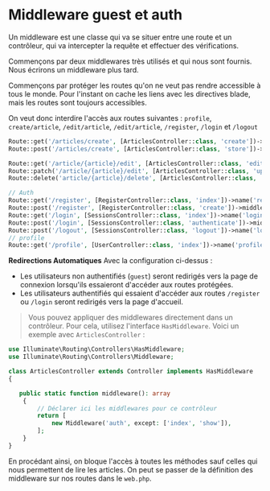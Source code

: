 # Middleware guest et auth

Un middleware est une classe qui va se situer entre une route et un contrôleur, qui va intercepter la requête et effectuer des vérifications.


Commençons par deux middlewares très utilisés et qui nous sont fournis.
Nous écrirons un middleware plus tard.
 
 Commençons par protéger les routes qu'on ne veut pas rendre accessible à tous le monde.
 Pour l'instant on cache les liens avec les directives blade, mais les routes sont toujours accessibles.
 
 On veut donc interdire l'accès aux routes suivantes :
 `profile`, `create/article`, `/edit/article`, `/edit/article`, `/register`, `/login` et `/logout` 
```php
Route::get('/articles/create', [ArticlesController::class, 'create'])->middleware('auth');
Route::post('/articles/create', [ArticlesController::class, 'store'])->middleware('auth');

Route::get('/article/{article}/edit', [ArticlesController::class, 'edit'])->middleware('auth');
Route::patch('/article/{article}/edit', [ArticlesController::class, 'update'])->middleware('auth');
Route::delete('article/{article}/delete', [ArticlesController::class, 'delete'])->middleware('auth');

// Auth
Route::get('/register', [RegisterController::class, 'index'])->name('register')->middleware('guest');
Route::post('/register', [RegisterController::class, 'create'])->middleware('guest');
Route::get('/login', [SessionsController::class, 'index'])->name('login')->middleware('guest');
Route::post('/login', [SessionsController::class, 'authenticate'])->middleware('guest');
Route::post('/logout', [SessionsController::class, 'logout'])->name('logout')->middleware('auth');
// profile
Route::get('/profile', [UserController::class, 'index'])->name('profile')->middleware('auth');
```

**Redirections Automatiques**
Avec la configuration ci-dessus :
  * Les utilisateurs non authentifiés (`guest`) seront redirigés vers la page de connexion lorsqu'ils essaieront d'accéder aux routes protégées.
  * Les utilisateurs authentifiés qui essaient d'accéder aux routes `/register` ou `/login` seront redirigés vers la page d'accueil.

> Vous pouvez appliquer des middlewares directement dans un contrôleur. Pour cela, utilisez l'interface `HasMiddleware`. 
Voici un exemple avec `ArticlesController` :

```php
use Illuminate\Routing\Controllers\HasMiddleware; 
use Illuminate\Routing\Controllers\Middleware;

class ArticlesController extends Controller implements HasMiddleware
{

   public static function middleware(): array
    {
        // Déclarer ici les middlewares pour ce contrôleur
        return [
            new Middleware('auth', except: ['index', 'show']),
        ];
    }
}
```
En procédant ainsi, on bloque l'accès à toutes les méthodes sauf celles qui nous permettent de lire les articles. On peut se passer de la définition des middleware sur nos routes dans le `web.php`.
